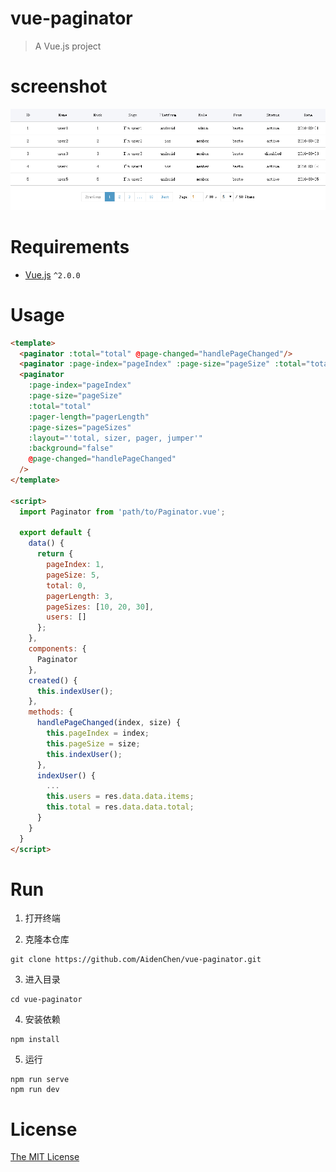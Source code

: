 # vue-paginator

> A Vue.js project

# screenshot

![screenshot](screenshot.png)

# Requirements

- [Vue.js](https://github.com/yyx990803/vue) `^2.0.0`

# Usage

``` html
<template>
  <paginator :total="total" @page-changed="handlePageChanged"/>
  <paginator :page-index="pageIndex" :page-size="pageSize" :total="total" @page-changed="handlePageChanged"/>
  <paginator
    :page-index="pageIndex"
    :page-size="pageSize"
    :total="total"
    :pager-length="pagerLength"
    :page-sizes="pageSizes"
    :layout="'total, sizer, pager, jumper'"
    :background="false"
    @page-changed="handlePageChanged"
  />
</template>

<script>
  import Paginator from 'path/to/Paginator.vue';

  export default {
    data() {
      return {
        pageIndex: 1,
        pageSize: 5,
        total: 0,
        pagerLength: 3,
        pageSizes: [10, 20, 30],
        users: []
      };
    },
    components: {
      Paginator
    },
    created() {
      this.indexUser();
    },
    methods: {
      handlePageChanged(index, size) {
        this.pageIndex = index;
        this.pageSize = size;
        this.indexUser();
      },
      indexUser() {
        ...
        this.users = res.data.data.items;
        this.total = res.data.data.total;
      }
    }
  }
</script>
```

# Run

1. 打开终端

2. 克隆本仓库

``` 
git clone https://github.com/AidenChen/vue-paginator.git
```

3. 进入目录

``` 
cd vue-paginator
```

4. 安装依赖

``` 
npm install
```

5. 运行

``` 
npm run serve
npm run dev
```

# License

[The MIT License](http://opensource.org/licenses/MIT)
